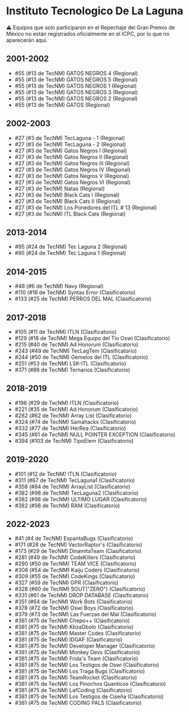 # Instituto Tecnologico De La Laguna

:warning: Equipos que solo participaron en el Repechaje del Gran Premio de México no están registrados oficialmente en el ICPC, por lo que no aparecerán aquí.

## 2001-2002

- #55 (#13 de TecNM) GATOS NEGROS 4 (Regional)
- #55 (#13 de TecNM) GATOS NEGROS 5 (Regional)
- #55 (#13 de TecNM) GATOS NEGROS 1 (Regional)
- #55 (#13 de TecNM) GATOS NEGROS 3 (Regional)
- #55 (#13 de TecNM) GATOS NEGROS 2 (Regional)
- #55 (#13 de TecNM) GATOS (Regional)

## 2002-2003

- #27 (#3 de TecNM) TecLaguna - 1 (Regional)
- #27 (#3 de TecNM) TecLaguna - 2 (Regional)
- #27 (#3 de TecNM) Gatos Negros I (Regional)
- #27 (#3 de TecNM) Gatos Negros II (Regional)
- #27 (#3 de TecNM) Gatos Negros III (Regional)
- #27 (#3 de TecNM) Gatos Negros IV (Regional)
- #27 (#3 de TecNM) Gatos Negros V (Regional)
- #27 (#3 de TecNM) Gatos Negros VI (Regional)
- #27 (#3 de TecNM) Natas (Regional)
- #27 (#3 de TecNM) Black Cats I (Regional)
- #27 (#3 de TecNM) Black Cats II (Regional)
- #27 (#3 de TecNM) Los Ponedores del ITL # 13 (Regional)
- #27 (#3 de TecNM) ITL Black Cats (Regional)

## 2013-2014

- #95 (#24 de TecNM) Tec Laguna 2 (Regional)
- #95 (#24 de TecNM) Tec Laguna 1 (Regional)

## 2014-2015

- #48 (#6 de TecNM) Navy (Regional)
- #110 (#16 de TecNM) Syntax Error (Clasificatorio)
- #133 (#25 de TecNM) PERROS DEL MAL (Clasificatorio)

## 2017-2018

- #105 (#11 de TecNM) ITLN (Clasificatorio)
- #129 (#18 de TecNM) Mega Equipo del Tio Oswi (Clasificatorio)
- #215 (#40 de TecNM) Ad Honorum (Clasificatorio)
- #243 (#49 de TecNM) TecLagTem (Clasificatorio)
- #244 (#50 de TecNM) Gemelos del ITL (Clasificatorio)
- #251 (#53 de TecNM) LSK-ITL (Clasificatorio)
- #371 (#86 de TecNM) Ternarios (Clasificatorio)

## 2018-2019

- #196 (#29 de TecNM) ITLN (Clasificatorio)
- #221 (#35 de TecNM) Ad Honorum (Clasificatorio)
- #282 (#62 de TecNM) Array List (Clasificatorio)
- #324 (#74 de TecNM) Samahacks (Clasificatorio)
- #332 (#77 de TecNM) HerRea (Clasificatorio)
- #345 (#81 de TecNM) NULL POINTER EXCEPTION (Clasificatorio)
- #394 (#103 de TecNM) TipoElem (Clasificatorio)

## 2019-2020

- #101 (#12 de TecNM) ITLN (Clasificatorio)
- #311 (#67 de TecNM) TecLaguna1 (Clasificatorio)
- #358 (#84 de TecNM) ArrayList (Clasificatorio)
- #382 (#98 de TecNM) TecLaguna2 (Clasificatorio)
- #382 (#98 de TecNM) ULTIMO LUGAR (Clasificatorio)
- #382 (#98 de TecNM) RAM (Clasificatorio)

## 2022-2023

- #41 (#4 de TecNM) EspantaBugs (Clasificatorio)
- #171 (#28 de TecNM) VectorRaptor's (Clasificatorio)
- #173 (#29 de TecNM) DinamitaTeam (Clasificatorio)
- #281 (#49 de TecNM) CodeKillers (Clasificatorio)
- #290 (#50 de TecNM) TEAM VICE (Clasificatorio)
- #308 (#54 de TecNM) Kaiju Coders (Clasificatorio)
- #309 (#55 de TecNM) CodeKings (Clasificatorio)
- #327 (#59 de TecNM) GPR (Clasificatorio)
- #328 (#60 de TecNM) SOUT("ZERO") (Clasificatorio)
- #331 (#61 de TecNM) DROP DATABASE (Clasificatorio)
- #351 (#64 de TecNM) Work Bots (Clasificatorio)
- #378 (#72 de TecNM) Oswi Boys (Clasificatorio)
- #379 (#73 de TecNM) Las Fuerzas del Mal (Clasificatorio)
- #381 (#75 de TecNM) Chepo++ (Clasificatorio)
- #381 (#75 de TecNM) KbzaDbolo (Clasificatorio)
- #381 (#75 de TecNM) Master Codes (Clasificatorio)
- #381 (#75 de TecNM) IDGAF (Clasificatorio)
- #381 (#75 de TecNM) Developer Manager (Clasificatorio)
- #381 (#75 de TecNM) Monkey Devs (Clasificatorio)
- #381 (#75 de TecNM) Frida's Team (Clasificatorio)
- #381 (#75 de TecNM) Los Testigos de Oswi (Clasificatorio)
- #381 (#75 de TecNM) Los Traga Bugs (Clasificatorio)
- #381 (#75 de TecNM) TeamRocket (Clasificatorio)
- #381 (#75 de TecNM) Los Pinochos Quanticos (Clasificatorio)
- #381 (#75 de TecNM) LafCoding (Clasificatorio)
- #381 (#75 de TecNM) Los Testigos de Ciseña (Clasificatorio)
- #381 (#75 de TecNM) CODING PALS (Clasificatorio)


